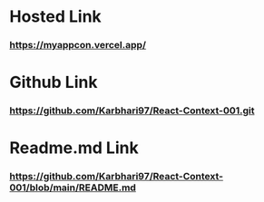 # Hosted Link
### https://myappcon.vercel.app/


# Github Link
### https://github.com/Karbhari97/React-Context-001.git


# Readme.md Link
### https://github.com/Karbhari97/React-Context-001/blob/main/README.md
